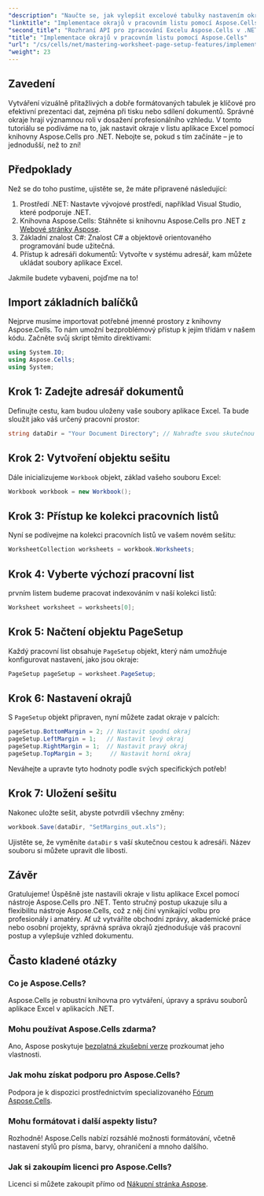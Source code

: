 ```yaml
---
"description": "Naučte se, jak vylepšit excelové tabulky nastavením okrajů pomocí knihovny Aspose.Cells pro .NET. Tento podrobný návod zjednodušuje proces a dodá vaší datové prezentaci profesionální a elegantní vzhled."
"linktitle": "Implementace okrajů v pracovním listu pomocí Aspose.Cells"
"second_title": "Rozhraní API pro zpracování Excelu Aspose.Cells v .NET"
"title": "Implementace okrajů v pracovním listu pomocí Aspose.Cells"
"url": "/cs/cells/net/mastering-worksheet-page-setup-features/implement-margins-in-worksheet/"
"weight": 23
---
```


## Zavedení

Vytváření vizuálně přitažlivých a dobře formátovaných tabulek je klíčové pro efektivní prezentaci dat, zejména při tisku nebo sdílení dokumentů. Správné okraje hrají významnou roli v dosažení profesionálního vzhledu. V tomto tutoriálu se podíváme na to, jak nastavit okraje v listu aplikace Excel pomocí knihovny Aspose.Cells pro .NET. Nebojte se, pokud s tím začínáte – je to jednodušší, než to zní!

## Předpoklady

Než se do toho pustíme, ujistěte se, že máte připravené následující:

1. Prostředí .NET: Nastavte vývojové prostředí, například Visual Studio, které podporuje .NET.
2. Knihovna Aspose.Cells: Stáhněte si knihovnu Aspose.Cells pro .NET z [Webové stránky Aspose](https://releases.aspose.com/cells/net/).
3. Základní znalost C#: Znalost C# a objektově orientovaného programování bude užitečná.
4. Přístup k adresáři dokumentů: Vytvořte v systému adresář, kam můžete ukládat soubory aplikace Excel.

Jakmile budete vybaveni, pojďme na to!

## Import základních balíčků

Nejprve musíme importovat potřebné jmenné prostory z knihovny Aspose.Cells. To nám umožní bezproblémový přístup k jejím třídám v našem kódu. Začněte svůj skript těmito direktivami:

```csharp
using System.IO;
using Aspose.Cells;
using System;
```

## Krok 1: Zadejte adresář dokumentů

Definujte cestu, kam budou uloženy vaše soubory aplikace Excel. Ta bude sloužit jako váš určený pracovní prostor:

```csharp
string dataDir = "Your Document Directory"; // Nahraďte svou skutečnou cestou
```

## Krok 2: Vytvoření objektu sešitu

Dále inicializujeme `Workbook` objekt, základ vašeho souboru Excel:

```csharp
Workbook workbook = new Workbook();
```

## Krok 3: Přístup ke kolekci pracovních listů

Nyní se podívejme na kolekci pracovních listů ve vašem novém sešitu:

```csharp
WorksheetCollection worksheets = workbook.Worksheets;
```

## Krok 4: Vyberte výchozí pracovní list

prvním listem budeme pracovat indexováním v naší kolekci listů:

```csharp
Worksheet worksheet = worksheets[0];
```

## Krok 5: Načtení objektu PageSetup

Každý pracovní list obsahuje `PageSetup` objekt, který nám umožňuje konfigurovat nastavení, jako jsou okraje:

```csharp
PageSetup pageSetup = worksheet.PageSetup;
```

## Krok 6: Nastavení okrajů

S `PageSetup` objekt připraven, nyní můžete zadat okraje v palcích:

```csharp
pageSetup.BottomMargin = 2; // Nastavit spodní okraj
pageSetup.LeftMargin = 1;   // Nastavit levý okraj
pageSetup.RightMargin = 1;  // Nastavit pravý okraj
pageSetup.TopMargin = 3;     // Nastavit horní okraj
```

Neváhejte a upravte tyto hodnoty podle svých specifických potřeb!

## Krok 7: Uložení sešitu

Nakonec uložte sešit, abyste potvrdili všechny změny:

```csharp
workbook.Save(dataDir, "SetMargins_out.xls");
```

Ujistěte se, že vyměníte `dataDir` s vaší skutečnou cestou k adresáři. Název souboru si můžete upravit dle libosti.

## Závěr

Gratulujeme! Úspěšně jste nastavili okraje v listu aplikace Excel pomocí nástroje Aspose.Cells pro .NET. Tento stručný postup ukazuje sílu a flexibilitu nástroje Aspose.Cells, což z něj činí vynikající volbu pro profesionály i amatéry. Ať už vytváříte obchodní zprávy, akademické práce nebo osobní projekty, správná správa okrajů zjednodušuje váš pracovní postup a vylepšuje vzhled dokumentu.

## Často kladené otázky

### Co je Aspose.Cells?  
Aspose.Cells je robustní knihovna pro vytváření, úpravy a správu souborů aplikace Excel v aplikacích .NET.

### Mohu používat Aspose.Cells zdarma?  
Ano, Aspose poskytuje [bezplatná zkušební verze](https://releases.aspose.com/) prozkoumat jeho vlastnosti.

### Jak mohu získat podporu pro Aspose.Cells?  
Podpora je k dispozici prostřednictvím specializovaného [Fórum Aspose.Cells](https://forum.aspose.com/c/cells/9).

### Mohu formátovat i další aspekty listu?  
Rozhodně! Aspose.Cells nabízí rozsáhlé možnosti formátování, včetně nastavení stylů pro písma, barvy, ohraničení a mnoho dalšího.

### Jak si zakoupím licenci pro Aspose.Cells?  
Licenci si můžete zakoupit přímo od [Nákupní stránka Aspose](https://purchase.aspose.com/buy).